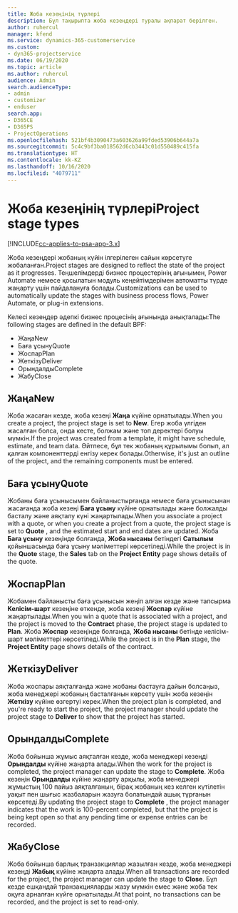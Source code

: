 ```yaml
---
title: Жоба кезеңінің түрлері
description: Бұл тақырыпта жоба кезеңдері туралы ақпарат берілген.
author: ruhercul
manager: kfend
ms.service: dynamics-365-customerservice
ms.custom:
- dyn365-projectservice
ms.date: 06/19/2020
ms.topic: article
ms.author: ruhercul
audience: Admin
search.audienceType:
- admin
- customizer
- enduser
search.app:
- D365CE
- D365PS
- ProjectOperations
ms.openlocfilehash: 521bf4b3090473a603626a99fded53906b644a7a
ms.sourcegitcommit: 5c4c9bf3ba018562d6cb3443c01d550489c415fa
ms.translationtype: HT
ms.contentlocale: kk-KZ
ms.lasthandoff: 10/16/2020
ms.locfileid: "4079711"
---
```

# <a name="project-stage-types"></a><span data-ttu-id="61b14-103">Жоба кезеңінің түрлері</span><span class="sxs-lookup"><span data-stu-id="61b14-103">Project stage types</span></span> 

[!INCLUDE[cc-applies-to-psa-app-3.x](../includes/cc-applies-to-psa-app-3x.md)]

<span data-ttu-id="61b14-104">Жоба кезеңдері жобаның күйін ілгерілеген сайын көрсетуге жобаланған.</span><span class="sxs-lookup"><span data-stu-id="61b14-104">Project stages are designed to reflect the state of the project as it progresses.</span></span> <span data-ttu-id="61b14-105">Теңшелімдерді бизнес процестерінің ағынымен, Power Automate немесе қосылатын модуль кеңейтімдерімен автоматты түрде жаңарту үшін пайдалануға болады.</span><span class="sxs-lookup"><span data-stu-id="61b14-105">Customizations can be used to automatically update the stages with business process flows, Power Automate, or plug-in extensions.</span></span>

<span data-ttu-id="61b14-106">Келесі кезеңдер әдепкі бизнес процесінің ағынында анықталады:</span><span class="sxs-lookup"><span data-stu-id="61b14-106">The following stages are defined in the default BPF:</span></span>

- <span data-ttu-id="61b14-107">Жаңа</span><span class="sxs-lookup"><span data-stu-id="61b14-107">New</span></span>
- <span data-ttu-id="61b14-108">Баға ұсыну</span><span class="sxs-lookup"><span data-stu-id="61b14-108">Quote</span></span>
- <span data-ttu-id="61b14-109">Жоспар</span><span class="sxs-lookup"><span data-stu-id="61b14-109">Plan</span></span>
- <span data-ttu-id="61b14-110">Жеткізу</span><span class="sxs-lookup"><span data-stu-id="61b14-110">Deliver</span></span>
- <span data-ttu-id="61b14-111">Орындалды</span><span class="sxs-lookup"><span data-stu-id="61b14-111">Complete</span></span>
- <span data-ttu-id="61b14-112">Жабу</span><span class="sxs-lookup"><span data-stu-id="61b14-112">Close</span></span> 

## <a name="new"></a><span data-ttu-id="61b14-113">Жаңа</span><span class="sxs-lookup"><span data-stu-id="61b14-113">New</span></span>

<span data-ttu-id="61b14-114">Жоба жасаған кезде, жоба кезеңі **Жаңа** күйіне орнатылады.</span><span class="sxs-lookup"><span data-stu-id="61b14-114">When you create a project, the project stage is set to **New**.</span></span> <span data-ttu-id="61b14-115">Егер жоба үлгіден жасалған болса, онда кесте, болжам және топ деректері болуы мүмкін.</span><span class="sxs-lookup"><span data-stu-id="61b14-115">If the project was created from a template, it might have schedule, estimate, and team data.</span></span> <span data-ttu-id="61b14-116">Әйтпесе, бұл тек жобаның құрылымы болып, ал қалған компоненттерді енгізу керек болады.</span><span class="sxs-lookup"><span data-stu-id="61b14-116">Otherwise, it's just an outline of the project, and the remaining components must be entered.</span></span>

## <a name="quote"></a><span data-ttu-id="61b14-117">Баға ұсыну</span><span class="sxs-lookup"><span data-stu-id="61b14-117">Quote</span></span>

<span data-ttu-id="61b14-118">Жобаны баға ұсынысымен байланыстырғанда немесе баға ұсынысынан жасағанда жоба кезеңі **Баға ұсыну** күйіне орнатылады және болжалды басталу және аяқталу күні жаңартылады.</span><span class="sxs-lookup"><span data-stu-id="61b14-118">When you associate a project with a quote, or when you create a project from a quote, the project stage is set to **Quote** , and the estimated start and end dates are updated.</span></span> <span data-ttu-id="61b14-119">Жоба **Баға ұсыну** кезеңінде болғанда, **Жоба нысаны** бетіндегі **Сатылым** қойыншасында баға ұсыну мәліметтері көрсетіледі.</span><span class="sxs-lookup"><span data-stu-id="61b14-119">While the project is in the **Quote** stage, the **Sales** tab on the **Project Entity** page shows details of the quote.</span></span>

## <a name="plan"></a><span data-ttu-id="61b14-120">Жоспар</span><span class="sxs-lookup"><span data-stu-id="61b14-120">Plan</span></span>

<span data-ttu-id="61b14-121">Жобамен байланысты баға ұсынысын жеңіп алған кезде және тапсырма **Келісім-шарт** кезеңіне өткенде, жоба кезеңі **Жоспар** күйіне жаңартылады.</span><span class="sxs-lookup"><span data-stu-id="61b14-121">When you win a quote that is associated with a project, and the project is moved to the **Contract** phase, the project stage is updated to **Plan**.</span></span> <span data-ttu-id="61b14-122">Жоба **Жоспар** кезеңінде болғанда, **Жоба нысаны** бетінде келісім-шарт мәліметтері көрсетіледі.</span><span class="sxs-lookup"><span data-stu-id="61b14-122">While the project is in the **Plan** stage, the **Project Entity** page shows details of the contract.</span></span>

## <a name="deliver"></a><span data-ttu-id="61b14-123">Жеткізу</span><span class="sxs-lookup"><span data-stu-id="61b14-123">Deliver</span></span>

<span data-ttu-id="61b14-124">Жоба жоспары аяқталғанда және жобаны бастауға дайын болсаңыз, жоба менеджері жобаның басталғанын көрсету үшін жоба кезеңін **Жеткізу** күйіне өзгертуі керек.</span><span class="sxs-lookup"><span data-stu-id="61b14-124">When the project plan is completed, and you're ready to start the project, the project manager should update the project stage to **Deliver** to show that the project has started.</span></span>

## <a name="complete"></a><span data-ttu-id="61b14-125">Орындалды</span><span class="sxs-lookup"><span data-stu-id="61b14-125">Complete</span></span> 

<span data-ttu-id="61b14-126">Жоба бойынша жұмыс аяқталған кезде, жоба менеджері кезеңді **Орындалды** күйіне жаңарта алады.</span><span class="sxs-lookup"><span data-stu-id="61b14-126">When the work for the project is completed, the project manager can update the stage to **Complete**.</span></span> <span data-ttu-id="61b14-127">Жоба кезеңін **Орындалды** күйіне жаңарту арқылы, жоба менеджері жұмыстың 100 пайыз аяқталғанын, бірақ жобаның кез келген күтілетін уақыт пен шығыс жазбаларын жазуға болатындай ашық тұрғанын көрсетеді.</span><span class="sxs-lookup"><span data-stu-id="61b14-127">By updating the project stage to **Complete** , the project manager indicates that the work is 100-percent completed, but that the project is being kept open so that any pending time or expense entries can be recorded.</span></span>

## <a name="close"></a><span data-ttu-id="61b14-128">Жабу</span><span class="sxs-lookup"><span data-stu-id="61b14-128">Close</span></span>

<span data-ttu-id="61b14-129">Жоба бойынша барлық транзакциялар жазылған кезде, жоба менеджері кезеңді **Жабық** күйіне жаңарта алады.</span><span class="sxs-lookup"><span data-stu-id="61b14-129">When all transactions are recorded for the project, the project manager can update the stage to **Close**.</span></span> <span data-ttu-id="61b14-130">Бұл кезде ешқандай транзакцияларды жазу мүмкін емес және жоба тек оқуға арналған күйге орнатылады.</span><span class="sxs-lookup"><span data-stu-id="61b14-130">At that point, no transactions can be recorded, and the project is set to read-only.</span></span>
